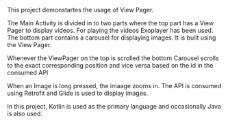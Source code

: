 This project demonstartes the usage of View Pager.

The Main Activity is divided in to two parts where the top part has a View Pager to display videos. For playing the videos Exoplayer has been used. The bottom part contains a carousel for displaying images. It is built using the View Pager.

Whenever the ViewPager on the top is scrolled the bottom Carousel scrolls to the exact corresponding position and vice versa based on the id in the consumed API

When an Image is long pressed, the imaage zooms in. The API is consumed using Retrofit and Glide is used to display images.

In this project, Kotlin is used as the primary language and occasionally Java is also used.

